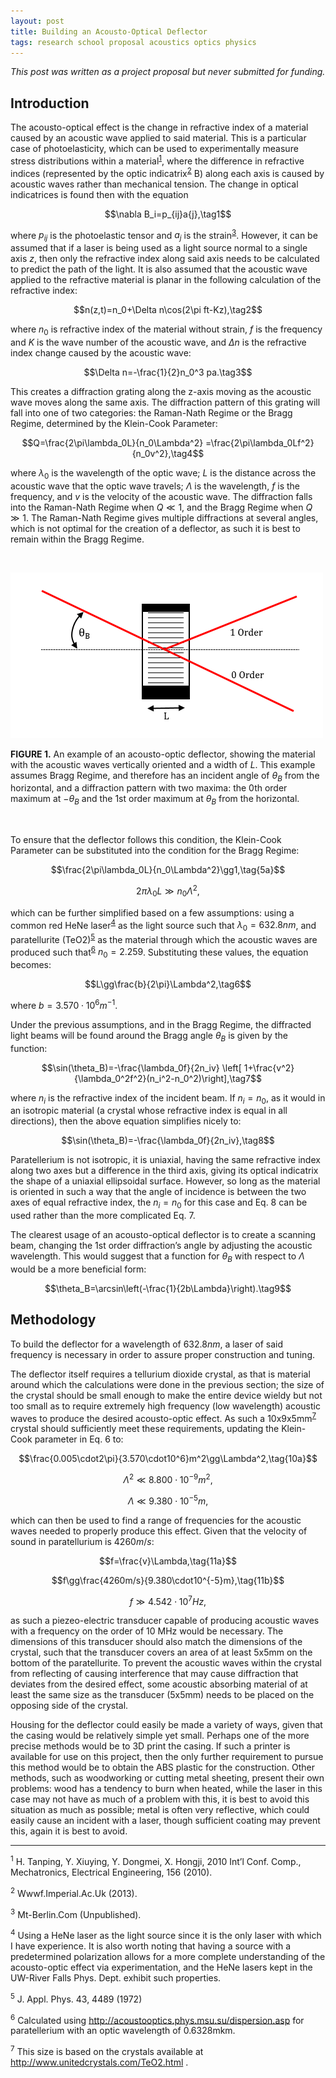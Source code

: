 ```yaml
---
layout: post
title: Building an Acousto-Optical Deflector
tags: research school proposal acoustics optics physics
---
```


*This post was written as a project proposal but never submitted for funding.*

## Introduction

The acousto-optical effect is the change in refractive index of a material
caused by an acoustic wave applied to said material. This is a particular case
of photoelasticity, which can be used to experimentally measure stress
distributions within a material<sup><a href="#1">1</a></sup>, where the
difference in refractive indices (represented by the optic
indicatrix<sup><a href="#2">2</a></sup> B) along each axis is caused by acoustic
waves rather than mechanical tension. The change in optical indicatrices is
found then with the equation

$$\nabla B_i=p_{ij}a{j},\tag1$$

where $p_{ij}$ is the photoelastic tensor and $a_j$ is the
strain<sup><a href="#3">3</a></sup>. However, it can be assumed that if a laser
is being used as a light source normal to a single axis $z$, then only the
refractive index along said axis needs to be calculated to predict the path of
the light. It is also assumed that the acoustic wave applied to the refractive
material is planar in the following calculation of the refractive index:

$$n(z,t)=n_0+\Delta n\cos(2\pi ft-Kz),\tag2$$

where $n_0$ is refractive index of the material without strain, $f$ is the
frequency and $K$ is the wave number of the acoustic wave, and $\Delta n$ is the
refractive index change caused by the acoustic wave:

$$\Delta n=-\frac{1}{2}n_0^3 pa.\tag3$$

This creates a diffraction grating along the z-axis moving as the acoustic wave
moves along the same axis. The diffraction pattern of this grating will fall
into one of two categories: the Raman-Nath Regime or the Bragg Regime,
determined by the Klein-Cook Parameter:

$$Q=\frac{2\pi\lambda_0L}{n_0\Lambda^2}
    =\frac{2\pi\lambda_0Lf^2}{n_0v^2},\tag4$$

where $\lambda_0$ is the wavelength of the optic wave; $L$ is the distance
across the acoustic wave that the optic wave travels; $\Lambda$ is the
wavelength, $f$ is the frequency, and $v$ is the velocity of the acoustic wave.
The diffraction falls into the Raman-Nath Regime when $Q\ll 1$, and the Bragg
Regime when $Q\gg 1$. The Raman-Nath Regime gives multiple diffractions at
several angles, which is not optimal for the creation of a deflector, as such it
is best to remain within the Bragg Regime.

<br>

![An acousto-optical deflector](/assets/img/ao.png)

**FIGURE 1.** An example of an acousto-optic deflector, showing the material
with the acoustic waves vertically oriented and a width of $L$. This example
assumes Bragg Regime, and therefore has an incident angle of $\theta_B$ from the
horizontal, and a diffraction pattern with two maxima: the 0th order maximum at
$-\theta_B$ and the 1st order maximum at $\theta_B$ from the horizontal.

<br>

To ensure that the deflector follows this condition, the Klein-Cook Parameter
can be substituted into the condition for the Bragg Regime:

$$\frac{2\pi\lambda_0L}{n_0\Lambda^2}\gg1,\tag{5a}$$

$$2\pi\lambda_0L\gg n_0\Lambda^2,\tag{5b}$$

which can be further simplified based on a few assumptions: using a common red
HeNe laser<sup><a href="#4">4</a></sup> as the light source such that
$\lambda_0 = 632.8nm$, and paratellurite (TeO2)<sup><a href="#5">5</a></sup> as
the material through which the acoustic waves are produced such
that<sup><a href="#6">6</a></sup> $n_0 = 2.259$. Substituting these values, the
equation becomes:

$$L\gg\frac{b}{2\pi}\Lambda^2,\tag6$$

where $b = 3.570\cdot10^6 m^{-1}$.

Under the previous assumptions, and in the Bragg Regime, the diffracted light
beams will be found around the Bragg angle $\theta_B$ is given by the function:

$$\sin(\theta_B)=-\frac{\lambda_0f}{2n_iv}
\left[ 1+\frac{v^2}{\lambda_0^2f^2}(n_i^2-n_0^2)\right],\tag7$$

where $n_i$ is the refractive index of the incident beam. If $n_i=n_0$, as it
would in an isotropic material (a crystal whose refractive index is equal in all
directions), then the above equation simplifies nicely to:

$$\sin(\theta_B)=-\frac{\lambda_0f}{2n_iv},\tag8$$

Paratellerium is not isotropic, it is uniaxial, having the same refractive index
along two axes but a difference in the third axis, giving its optical indicatrix
the shape of a uniaxial ellipsoidal surface. However, so long as the material is
oriented in such a way that the angle of incidence is between the two axes of
equal refractive index, the $n_i=n_0$ for this case and Eq. 8 can be used rather
than the more complicated Eq. 7.

The clearest usage of an acousto-optical deflector is to create a scanning beam,
changing the 1st order diffraction’s angle by adjusting the acoustic wavelength.
This would suggest that a function for $\theta_B$ with respect to $\Lambda$
would be a more beneficial form:

$$\theta_B=\arcsin\left(-\frac{1}{2b\Lambda}\right).\tag9$$

## Methodology

To build the deflector for a wavelength of $632.8nm$, a laser of said frequency
is necessary in order to assure proper construction and tuning.

The deflector itself requires a tellurium dioxide crystal, as that is material
around which the calculations were done in the previous section; the size of the
crystal should be small enough to make the entire device wieldy but not too
small as to require extremely high frequency (low wavelength) acoustic waves to
produce the desired acousto-optic effect. As such a
10x9x5mm<sup><a href="#7">7</a></sup> crystal should sufficiently meet these
requirements, updating the Klein-Cook parameter in Eq. 6 to:

$$\frac{0.005\cdot2\pi}{3.570\cdot10^6}m^2\gg\Lambda^2,\tag{10a}$$

$$\Lambda^2\ll8.800\cdot10^{-9}m^2,\tag{10b}$$

$$\Lambda\ll9.380\cdot10^{-5}m,\tag{10c}$$

which can then be used to find a range of frequencies for the acoustic waves
needed to properly produce this effect. Given that the velocity of sound in
paratellurium is $4260m/s$:

$$f=\frac{v}\Lambda,\tag{11a}$$

$$f\gg\frac{4260m/s}{9.380\cdot10^{-5}m},\tag{11b}$$

$$f\gg 4.542\cdot10^7Hz,\tag{11c}$$

as such a piezeo-electric transducer capable of producing acoustic waves with a
frequency on the order of 10 MHz would be necessary. The dimensions of this
transducer should also match the dimensions of the crystal, such that the
transducer covers an area of at least 5x5mm on the bottom of the paratellurite.
To prevent the acoustic waves within the crystal from reflecting of causing
interference that may cause diffraction that deviates from the desired effect,
some acoustic absorbing material of at least the same size as the transducer
(5x5mm) needs to be placed on the opposing side of the crystal.

Housing for the deflector could easily be made a variety of ways, given that the
casing would be relatively simple yet small. Perhaps one of the more precise
methods would be to 3D print the casing. If such a printer is available for use
on this project, then the only further requirement to pursue this method would
be to obtain the ABS plastic for the construction. Other methods, such as
woodworking or cutting metal sheeting, present their own problems: wood has a
tendency to burn when heated, while the laser in this case may not have as much
of a problem with this, it is best to avoid this situation as much as possible;
metal is often very reflective, which could easily cause an incident with a
laser, though sufficient coating may prevent this, again it is best to avoid.

---

<sup><a name="1">1</a></sup> H. Tanping, Y. Xiuying, Y. Dongmei, X. Hongji, 2010
Int’l Conf. Comp., Mechatronics, Electrical Engineering, 156 (2010).

<sup><a name="2">2</a></sup> Wwwf.Imperial.Ac.Uk (2013).

<sup><a name="3">3</a></sup> Mt-Berlin.Com (Unpublished).

<sup><a name="4">4</a></sup> Using a HeNe laser as the light source since it is
the only laser with which I have experience. It is also worth noting that having
a source with a predetermined polarization allows for a more complete
understanding of the acousto-optic effect via experimentation, and the HeNe
lasers kept in the UW-River Falls Phys. Dept. exhibit such properties.

<sup><a name="5">5</a></sup> J. Appl. Phys. 43, 4489 (1972)

<sup><a name="6">6</a></sup> Calculated using
http://acoustooptics.phys.msu.su/dispersion.asp for paratellerium with an optic
wavelength of 0.6328mkm.

<sup><a name="7">7</a></sup> This size is based on the crystals available at
http://www.unitedcrystals.com/TeO2.html .
